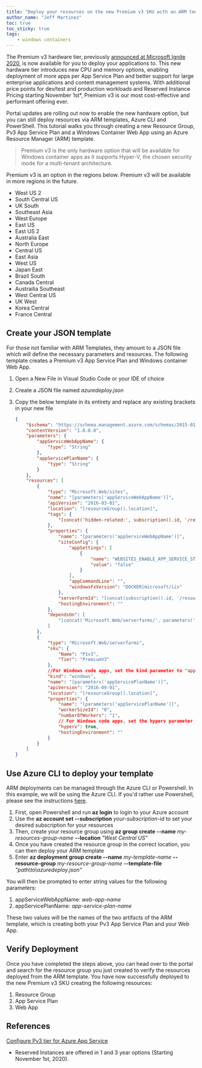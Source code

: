 ```yaml
---
title: "Deploy your resources on the new Premium v3 SKU with an ARM template"
author_name: "Jeff Martinez"
toc: true
toc_sticky: true
tags:
    - windows containers
---
```



The Premium v3 hardware tier, previously [announced at Microsoft Ignite 2020](https://aka.ms/appservice2020), is now available for you to deploy your applications to.  This new hardware tier introduces new CPU and memory options, enabling deployment of more apps per App Service Plan and better support for large enterprise applications and content management systems.  With additional price points for dev/test and production workloads and Reserved Instance Pricing starting November 1st*,  Premium v3 is our most cost-effective and performant offering ever.

Portal updates are rolling out now to enable the new hardware option, but you can still deploy resources via ARM templates, Azure CLI and PowerShell.  This tutorial walks you through creating a new Resource Group, Pv3 App Service Plan and a Windows Container Web App using an Azure Resource Manager (ARM) template.

> Premium v3 is the only hardware option that will be available for Windows container apps as it supports Hyper-V, the chosen security mode for a multi-tenant architecture.

Premium v3 is an option in the regions below. Premium v3 will be available in more regions in the future. 

- West US 2
- South Central US
- UK South
- Southeast Asia
- West Europe
- East US
- East US 2
- Australia East
- North Europe
- Central US
- East Asia
- West US
- Japan East
- Brazil South
- Canada Central
- Austrailia Southeast
- West Central US
- UK West
- Korea Central
- France Central

## Create your JSON template

For those not familiar with ARM Templates, they amount to a JSON file which will define the necessary parameters and resources.  The following template creates a Premium v3 App Service Plan and Windows container Web App.  

1.	Open a New File in Visual Studio Code or your IDE of choice
2.	Create a JSON file named *azuredeploy.json*
3.	Copy the below template in its entirety and replace any existing brackets in your new file

    ```json
    {
        "$schema": "https://schema.management.azure.com/schemas/2015-01-01/deploymentTemplate.json#",
        "contentVersion": "1.0.0.0",
        "parameters": {
            "appServiceWebAppName": {
                "type": "String"
            },
            "appServicePlanName": {
                "type": "String"
            }
        },
        "resources": [
            {
                "type": "Microsoft.Web/sites",
                "name": "[parameters('appServiceWebAppName')]",
                "apiVersion": "2016-03-01",
                "location": "[resourceGroup().location]",
                "tags": {
                    "[concat('hidden-related:', subscription().id, '/resourcegroups/', resourceGroup().name, '/providers/Microsoft.Web/serverfarms/', parameters('appServicePlanName'))]": "empty"
                },
                "properties": {
                    "name": "[parameters('appServiceWebAppName')]",
                    "siteConfig": {
                        "appSettings": [
                            {
                                "name": "WEBSITES_ENABLE_APP_SERVICE_STORAGE",
                                "value": "false"
                            }
                        ],
                        "appCommandLine": "",
                        "windowsFxVersion": "DOCKER|microsoft/iis"
                    },
                    "serverFarmId": "[concat(subscription().id, '/resourcegroups/', resourceGroup().name, '/providers/Microsoft.Web/serverfarms/', parameters('appServicePlanName'))]",
                    "hostingEnvironment": ""
                },
                "dependsOn": [
                    "[concat('Microsoft.Web/serverfarms/', parameters('appServicePlanName'))]"
                ]
            },
            {
                "type": "Microsoft.Web/serverfarms",
                "sku": {
                    "Name": "P1v3",
                    "Tier": "PremiumV3"                
                },
                //For Windows code apps, set the kind parameter to "app" 
                "kind": "windows",
                "name": "[parameters('appServicePlanName')]",
                "apiVersion": "2016-09-01",
                "location": "[resourceGroup().location]",
                "properties": {
                    "name": "[parameters('appServicePlanName')]",
                    "workerSizeId": "0",
                    "numberOfWorkers": "1",
                    // For Windows code apps, set the hyperv parameter to false
                    "hyperv": true,                
                    "hostingEnvironment": ""
                }
            }
        ]
    }
    ```

## Use Azure CLI to deploy your template

ARM deployments can be managed through the Azure CLI or Powershell.  In this example, we will be using the Azure CLI.  If you'd rather use Powershell, please see the instructions [here](https://docs.microsoft.com/azure/azure-resource-manager/templates/template-tutorial-create-first-template?tabs=azure-powershell).

1.	First, open Powershell and run **az login** to login to your Azure account 
2.	Use the **az account set --subscription** *your-subscription-id* to set your desired subscription for your resources
3.	Then, create your resource group using **az group create --name** *my-resources-group-name* **--location** *"West Central US"*
4.	Once you have created the resource group in the correct location, you can then deploy your ARM template 
5.	Enter **az deployment group create --name** *my-template-name* **--resource-group** *my-resource-group-name* **--template-file** *"path\to\azuredeploy.json"*

You will then be prompted to enter string values for the following parameters:

1.	appServiceWebAppName: *web-app-name*
2.	appServicePlanName: *app-service-plan-name*

These two values will be the names of the two artifacts of the ARM template, which is creating both your Pv3 App Service Plan and your Web App.  

## Verify Deployment
Once you have completed the steps above, you can head over to the portal and search for the resource group you just created to verify the resources deployed from the ARM template.  You have now successfully deployed to the new Premium v3 SKU creating the following resources:

1. Resource Group
2. App Service Plan
3. Web App

## References
[Configure Pv3 tier for Azure App Service](https://docs.microsoft.com/azure/app-service/app-service-configure-premium-tier)

* Reserved Instances are offered in 1 and 3 year options (Starting November 1st, 2020).


